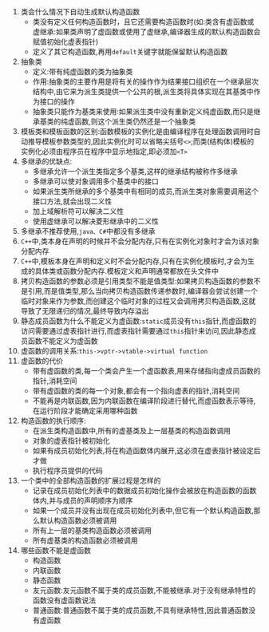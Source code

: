 1. 类会什么情况下自动生成默认构造函数
   * 类没有定义任何构造函数时，且它还需要构造函数时(如:类含有虚函数或虚继承:如果类声明了虚函数或使用了虚继承,编译器生成的默认构造函数会赋值初始化虚表指针)
   * 定义了其它构造函数,再用`default`关键字就能保留默认构造函数
2. 抽象类
   * 定义:带有纯虚函数的类为抽象类
   * 作用:抽象类的主要作用是将有关的操作作为结果接口组织在一个继承层次结构中,由它来为派生类提供一个公共的根,派生类将具体实现在其基类中作为接口的操作
   * 抽象类只能作为基类来使用:如果派生类中没有重新定义纯虚函数,而只是继承基类的纯虚函数,则这个派生类仍然还是一个抽象类
3. 模板类和模板函数的区别:函数模板的实例化是由编译程序在处理函数调用时自动推导模板参数类型的,因此实例化时可以省略尖括号`<>`;而类(结构体)模板的实例化必须由程序员在程序中显示地指定,即必须加`<T>`
4. 多继承的优缺点:
   * 多继承允许一个派生类指定多个基类,这样的继承结构被称作多继承
   * 多继承可以使对象调用多个基类中的接口
   * 如果派生类所继承的多个基类中有相同的成员,而派生类对象需要调用这个接口方法,就会出现二义性
   * 加上域解析符可以解决二义性
   * 使用虚继承可以解决菱形继承中的二义性
5. 多继承不推荐使用,`java、C#`中都没有多继承
6. `C++`中,类本身在声明的时候并不会分配内存,只有在实例化对象时才会为该对象分配内存
7. `C++`中,模板本身在声明和定义时不会分配内存,只有在实例化模板时,才会为生成的具体类或函数分配内存.模板定义和声明通常都放在头文件中
8. 拷贝构造函数的参数必须是引用类型不能是值类型:如果拷贝构造函数的参数不是引用,而是值类型,那么当向拷贝构造函数传递参数时,编译器会尝试创建一个临时对象来作为参数,而创建这个临时对象的过程又会调用拷贝构造函数,这就导致了无限递归的情况,最终导致内存溢出
9. 静态成员函数为什么不能定义为虚函数:`static`成员没有`this`指针,而虚函数的访问需要通过虚表指针进行,而虚表指针需要通过`this`指针来访问,因此静态成员函数不能定义为虚函数
10. 虚函数的调用关系:`this->vptr->vtable->virtual function`
11. 虚函数的代价
    * 带有虚函数的类,每一个类会产生一个虚函数表,用来存储指向虚成员函数的指针,消耗空间
    * 带有虚函数的类的每一个对象,都会有一个指向虚表的指针,消耗空间
    * 不能再是内联函数,因为内联函数在编译阶段进行替代,而虚函数表示等待,在运行阶段才能确定采用哪种函数
12. 构造函数的执行顺序:
    * 在派生类构造函数中,所有的虚基类及上一层基类的构造函数调用
    * 对象的虚表指针被初始化
    * 如果有成员初始化列表,将在构造函数体内展开,这必须在虚表指针被设定后才做
    * 执行程序员提供的代码
13. 一个类中的全部构造函数的扩展过程是怎样的
    * 记录在成员初始化列表中的数据成员初始化操作会被放在构造函数的函数体内,并与成员的声明顺序为顺序
    * 如果一个成员并没有出现在成员初始化列表中,但它有一个默认构造函数,那么默认构造函数必须被调用
    * 所有上一层的基类构造函数必须被调用
    * 所有虚基类的构造函数必须被调用
14. 哪些函数不能是虚函数
    * 构造函数
    * 内联函数
    * 静态函数
    * 友元函数:友元函数不属于类的成员函数,不能被继承.对于没有继承特性的函数没有虚函数说法
    * 普通函数:普通函数不属于类的成员函数,不具有继承特性,因此普通函数没有虚函数